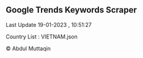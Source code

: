 

## Google Trends Keywords Scraper 
 
Last Update 19-01-2023 , 10:51:27

Country List :
VIETNAM.json



© Abdul Muttaqin 
